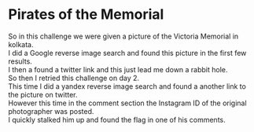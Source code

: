 # Pirates of the Memorial
So in this challenge we were given a picture of the Victoria Memorial in kolkata.  
I did a Google reverse image search and found this picture in the first few results.  
I then a found a twitter link and this just lead me down a rabbit hole.  
So then I retried this challenge on day 2.  
This time I did a yandex reverse image search and found a another link to the picture on twitter.  
However this time in the comment section the Instagram ID of the original photographer was posted.  
I quickly stalked him up and found the flag in one of his comments.  
